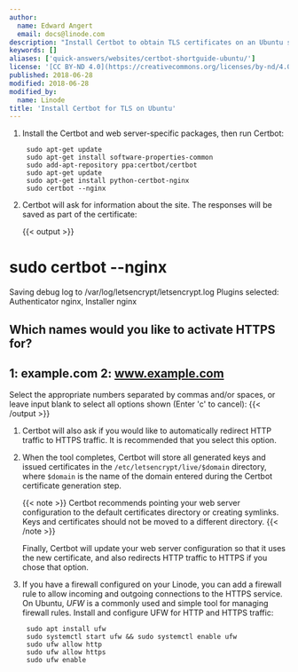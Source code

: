 ```yaml
---
author:
  name: Edward Angert
  email: docs@linode.com
description: "Install Certbot to obtain TLS certificates on an Ubuntu server."
keywords: []
aliases: ['quick-answers/websites/certbot-shortguide-ubuntu/']
license: '[CC BY-ND 4.0](https://creativecommons.org/licenses/by-nd/4.0)'
published: 2018-06-28
modified: 2018-06-28
modified_by:
  name: Linode
title: 'Install Certbot for TLS on Ubuntu'
---
```


1. Install the Certbot and web server-specific packages, then run Certbot:

        sudo apt-get update
        sudo apt-get install software-properties-common
        sudo add-apt-repository ppa:certbot/certbot
        sudo apt-get update
        sudo apt-get install python-certbot-nginx
        sudo certbot --nginx

1. Certbot will ask for information about the site. The responses will be saved as part of the certificate:

    {{< output >}}
# sudo certbot --nginx
Saving debug log to /var/log/letsencrypt/letsencrypt.log
Plugins selected: Authenticator nginx, Installer nginx

Which names would you like to activate HTTPS for?
-------------------------------------------------------------------------------
1: example.com
2: www.example.com
-------------------------------------------------------------------------------
Select the appropriate numbers separated by commas and/or spaces, or leave input
blank to select all options shown (Enter 'c' to cancel):
{{< /output >}}

1. Certbot will also ask if you would like to automatically redirect HTTP traffic to HTTPS traffic. It is recommended that you select this option.

1. When the tool completes, Certbot will store all generated keys and issued certificates in the `/etc/letsencrypt/live/$domain` directory, where `$domain` is the name of the domain entered during the Certbot certificate generation step.

    {{< note >}}
Certbot recommends pointing your web server configuration to the default certificates directory or creating symlinks. Keys and certificates should not be moved to a different directory.
{{< /note >}}

    Finally, Certbot will update your web server configuration so that it uses the new certificate, and also redirects HTTP traffic to HTTPS if you chose that option.

1. If you have a firewall configured on your Linode, you can add a firewall rule to allow incoming and outgoing connections to the HTTPS service. On Ubuntu, *UFW* is a commonly used and simple tool for managing firewall rules. Install and configure UFW for HTTP and HTTPS traffic:

        sudo apt install ufw
        sudo systemctl start ufw && sudo systemctl enable ufw
        sudo ufw allow http
        sudo ufw allow https
        sudo ufw enable
